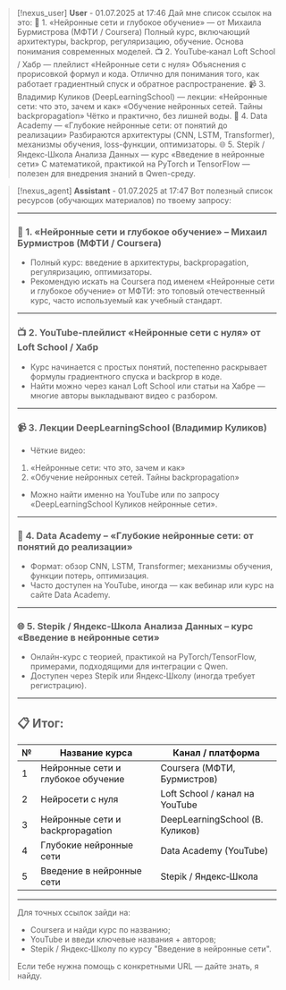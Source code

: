 >[!nexus_user] **User** - 01.07.2025 at 17:46
> Дай мне список ссылок на это: 📘 1. «Нейронные сети и глубокое обучение» — от Михаила Бурмистрова (МФТИ / Coursera)
> Полный курс, включающий архитектуры, backprop, регуляризацию, обучение. Основа понимания современных моделей.
> 📺 2. YouTube‑канал Loft School / Хабр — плейлист «Нейронные сети с нуля»
> Объяснения с прорисовкой формул и кода. Отлично для понимания того, как работает градиентный спуск и обратное распространение.
> 📹 3. Владимир Куликов (DeepLearningSchool) — лекции:
> «Нейронные сети: что это, зачем и как»
> «Обучение нейронных сетей. Тайны backpropagation»
> Чётко и практично, без лишней воды.
> 🎥 4. Data Academy — «Глубокие нейронные сети: от понятий до реализации»
> Разбираются архитектуры (CNN, LSTM, Transformer), механизмы обучения, loss-функции, оптимизаторы.
> 🌐 5. Stepik / Яндекс‑Школа Анализа Данных — курс «Введение в нейронные сети»
> С математикой, практикой на PyTorch и TensorFlow — полезен для внедрения знаний в Qwen-среду.
<!-- UID: 6a380036-1c1c-46fe-a179-3468109a6d10 -->




>[!nexus_agent] **Assistant** - 01.07.2025 at 17:47
> Вот полезный список ресурсов (обучающих материалов) по твоему запросу:
> 
> ---
> 
> ### 📘 1. **«Нейронные сети и глубокое обучение» – Михаил Бурмистров (МФТИ / Coursera)**
> - Полный курс: введение в архитектуры, backpropagation, регуляризацию, оптимизаторы.
> - Рекомендую искать на Coursera под именем «Нейронные сети и глубокое обучение» от МФТИ: это топовый отечественный курс, часто используемый как учебный стандарт.
> 
> ---
> 
> ### 📺 2. **YouTube-плейлист «Нейронные сети с нуля» от Loft School / Хабр**
> - Курс начинается с простых понятий, постепенно раскрывает формулы градиентного спуска и backprop в коде.
> - Найти можно через канал Loft School или статьи на Хабре — многие авторы выкладывают видео с разбором.
> 
> ---
> 
> ### 📹 3. **Лекции DeepLearningSchool (Владимир Куликов)**
> - Чёткие видео:
>  1. «Нейронные сети: что это, зачем и как»
>  2. «Обучение нейронных сетей. Тайны backpropagation»
> - Можно найти именно на YouTube или по запросу «DeepLearningSchool Куликов нейронные сети».
> 
> ---
> 
> ### 🎥 4. **Data Academy – «Глубокие нейронные сети: от понятий до реализации»**
> - Формат: обзор CNN, LSTM, Transformer; механизмы обучения, функции потерь, оптимизация.
> - Часто доступен на YouTube, иногда — как вебинар или курс на сайте Data Academy.
> 
> ---
> 
> ### 🌐 5. **Stepik / Яндекс‑Школа Анализа Данных – курс «Введение в нейронные сети»**
> - Онлайн-курс с теорией, практикой на PyTorch/TensorFlow, примерами, подходящими для интеграции с Qwen.
> - Доступен через Stepik или Яндекс‑Школу (иногда требует регистрацию).
> 
> ---
> 
> ## 📋 Итог:
> 
> | № | Название курса | Канал / платформа |
> |---|----------------|--------------------|
> | 1 | Нейронные сети и глубокое обучение | Coursera (МФТИ, Бурмистров) |
> | 2 | Нейросети с нуля | Loft School / канал на YouTube |
> | 3 | Нейронные сети и backpropagation | DeepLearningSchool (В. Куликов) |
> | 4 | Глубокие нейронные сети | Data Academy (YouTube) |
> | 5 | Введение в нейронные сети | Stepik / Яндекс‑Школа |
> 
> ---
> 
> Для точных ссылок зайди на:
> - Coursera и найди курс по названию;
> - YouTube и введи ключевые названия + авторов;
> - Stepik / Яндекс‑Школу по курсу "Введение в нейронные сети".
> 
> Если тебе нужна помощь с конкретными URL — дайте знать, я найду.
<!-- UID: 5662817a-0e67-4e28-a331-c610ba54854d -->